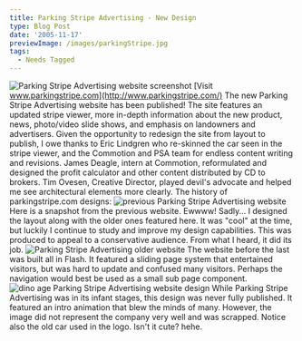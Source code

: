 ```yaml
---
title: Parking Stripe Advertising - New Design
type: Blog Post
date: '2005-11-17'
previewImage: /images/parkingStripe.jpg
tags:
  - Needs Tagged
---
```

![Parking Stripe Advertising website screenshot](/images/20051116-snapshot.jpg) [Visit www.parkingstripe.com](http://www.parkingstripe.com/) The new Parking Stripe Advertising website has been published! The site features an updated stripe viewer, more in-depth information about the new product, news, photo/video slide shows, and emphasis on landowners and advertisers. Given the opportunity to redesign the site from layout to publish, I owe thanks to Eric Lindgren who re-skinned the car seen in the stripe viewer, and the Commotion and PSA team for endless content writing and revisions. James Deagle, intern at Commotion, reformulated and designed the profit calculator and other content distributed by CD to brokers. Tim Ovesen, Creative Director, played devil's advocate and helped me see architectural elements more clearly. The history of parkingstripe.com designs: ![previous Parking Stripe Advertising website](/images/20051117-oldPSA.jpg) Here is a snapshot from the previous website. Ewwww! Sadly... I designed the layout along with the older ones featured here. It was "cool" at the time, but luckily I continue to study and improve my design capabilities. This was produced to appeal to a conservative audience. From what I heard, it did its job. ![Parking Stripe Advertising older website](/images/20051117-PSAold2.jpg) The website before the last was built all in Flash. It featured a sliding page system that entertained visitors, but was hard to update and confused many visitors. Perhaps the navigation would best be used as a small sub page component. ![dino age Parking Stripe Advertising website design](/images/20051117-PSAold3.jpg) While Parking Stripe Advertising was in its infant stages, this design was never fully published. It featured an intro animation that blew the minds of many. However, the image did not represent the company very well and was scrapped. Notice also the old car used in the logo. Isn't it cute? hehe.
